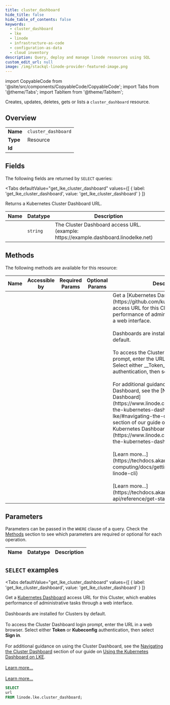```yaml
--- 
title: cluster_dashboard
hide_title: false
hide_table_of_contents: false
keywords:
  - cluster_dashboard
  - lke
  - linode
  - infrastructure-as-code
  - configuration-as-data
  - cloud inventory
description: Query, deploy and manage linode resources using SQL
custom_edit_url: null
image: /img/stackql-linode-provider-featured-image.png
---
```


import CopyableCode from '@site/src/components/CopyableCode/CopyableCode';
import Tabs from '@theme/Tabs';
import TabItem from '@theme/TabItem';

Creates, updates, deletes, gets or lists a <code>cluster_dashboard</code> resource.

## Overview
<table><tbody>
<tr><td><b>Name</b></td><td><code>cluster_dashboard</code></td></tr>
<tr><td><b>Type</b></td><td>Resource</td></tr>
<tr><td><b>Id</b></td><td><CopyableCode code="linode.lke.cluster_dashboard" /></td></tr>
</tbody></table>

## Fields

The following fields are returned by `SELECT` queries:

<Tabs
    defaultValue="get_lke_cluster_dashboard"
    values={[
        { label: 'get_lke_cluster_dashboard', value: 'get_lke_cluster_dashboard' }
    ]}
>
<TabItem value="get_lke_cluster_dashboard">

Returns a Kubernetes Cluster Dashboard URL.

<table>
<thead>
    <tr>
    <th>Name</th>
    <th>Datatype</th>
    <th>Description</th>
    </tr>
</thead>
<tbody>
<tr>
    <td><CopyableCode code="url" /></td>
    <td><code>string</code></td>
    <td>The Cluster Dashboard access URL. (example: https://example.dashboard.linodelke.net)</td>
</tr>
</tbody>
</table>
</TabItem>
</Tabs>

## Methods

The following methods are available for this resource:

<table>
<thead>
    <tr>
    <th>Name</th>
    <th>Accessible by</th>
    <th>Required Params</th>
    <th>Optional Params</th>
    <th>Description</th>
    </tr>
</thead>
<tbody>
<tr>
    <td><a href="#get_lke_cluster_dashboard"><CopyableCode code="get_lke_cluster_dashboard" /></a></td>
    <td><CopyableCode code="select" /></td>
    <td></td>
    <td></td>
    <td>Get a [Kubernetes Dashboard](https://github.com/kubernetes/dashboard) access URL for this Cluster, which enables performance of administrative tasks through a web interface.<br /><br />Dashboards are installed for Clusters by default.<br /><br />To access the Cluster Dashboard login prompt, enter the URL in a web browser. Select either __Token__ or __Kubeconfig__ authentication, then select __Sign in__.<br /><br />For additional guidance on using the Cluster Dashboard, see the [Navigating the Cluster Dashboard](https://www.linode.com/docs/guides/using-the-kubernetes-dashboard-on-lke/#navigating-the-cluster-dashboard) section of our guide on [Using the Kubernetes Dashboard on LKE](https://www.linode.com/docs/guides/using-the-kubernetes-dashboard-on-lke/).<br /><br />[Learn more...](https://techdocs.akamai.com/cloud-computing/docs/getting-started-with-the-linode-cli)<br /><br />[Learn more...](https://techdocs.akamai.com/linode-api/reference/get-started#oauth)</td>
</tr>
</tbody>
</table>

## Parameters

Parameters can be passed in the `WHERE` clause of a query. Check the [Methods](#methods) section to see which parameters are required or optional for each operation.

<table>
<thead>
    <tr>
    <th>Name</th>
    <th>Datatype</th>
    <th>Description</th>
    </tr>
</thead>
<tbody>
</tbody>
</table>

## `SELECT` examples

<Tabs
    defaultValue="get_lke_cluster_dashboard"
    values={[
        { label: 'get_lke_cluster_dashboard', value: 'get_lke_cluster_dashboard' }
    ]}
>
<TabItem value="get_lke_cluster_dashboard">

Get a [Kubernetes Dashboard](https://github.com/kubernetes/dashboard) access URL for this Cluster, which enables performance of administrative tasks through a web interface.<br /><br />Dashboards are installed for Clusters by default.<br /><br />To access the Cluster Dashboard login prompt, enter the URL in a web browser. Select either __Token__ or __Kubeconfig__ authentication, then select __Sign in__.<br /><br />For additional guidance on using the Cluster Dashboard, see the [Navigating the Cluster Dashboard](https://www.linode.com/docs/guides/using-the-kubernetes-dashboard-on-lke/#navigating-the-cluster-dashboard) section of our guide on [Using the Kubernetes Dashboard on LKE](https://www.linode.com/docs/guides/using-the-kubernetes-dashboard-on-lke/).<br /><br />[Learn more...](https://techdocs.akamai.com/cloud-computing/docs/getting-started-with-the-linode-cli)<br /><br />[Learn more...](https://techdocs.akamai.com/linode-api/reference/get-started#oauth)

```sql
SELECT
url
FROM linode.lke.cluster_dashboard;
```
</TabItem>
</Tabs>
